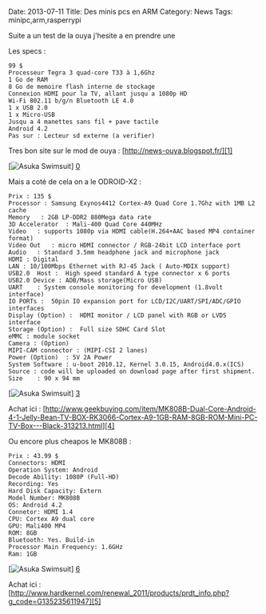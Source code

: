 Date: 2013-07-11
Title: Des minis pcs en ARM
Category: News
Tags: minipc,arm,rasperrypi

[0]: http://bussiere.github.io/RapidNews/static/images/ouya-hand.jpeg "Grande Version"
[1]: http://news-ouya.blogspot.fr/
[2]: http://www.hardkernel.com/renewal_2011/products/prdt_info.php?g_code=G135235611947 "Grande Version"
[3]: http://bussiere.github.io/RapidNews/static/images/ODROID-X2.jpg "Grande Version"
[4]: http://www.geekbuying.com/item/MK808B-Dual-Core-Android-4-1-Jelly-Bean-TV-BOX-RK3066-Cortex-A9-1GB-RAM-8GB-ROM-Mini-PC-TV-Box---Black-313213.html "Grande Version"
[5]: http://www.hardkernel.com/renewal_2011/products/prdt_info.php?g_code=G135235611947
[6]: http://bussiere.github.io/RapidNews/static/images/MK808B.jpg "Grande Version"
Suite a un test de la ouya j'hesite a en prendre une

Les specs :


	99 $
	Processeur Tegra 3 quad-core T33 à 1,6Ghz
	1 Go de RAM
	8 Go de memoire flash interne de stockage
	Connexion HDMI pour la TV, allant jusqu a 1080p HD
	Wi-Fi 802.11 b/g/n Bluetooth LE 4.0
	1 x USB 2.0
	1 x Micro-USB
	Jusqu a 4 manettes sans fil + pave tactile
	Android 4.2
	Pas sur : Lecteur sd externe (a verifier)


Tres bon site sur le mod de ouya : [http://news-ouya.blogspot.fr/][1]


[![Asuka Swimsuit](http://bussiere.github.io/RapidNews/static/images/ouya-hand_thumb.jpg)] [0] 



Mais a coté de cela on a le ODROID-X2 :


	Prix : 135 $
	Processor :	Samsung Exynos4412 Cortex-A9 Quad Core 1.7Ghz with 1MB L2 cache
	Memory	 : 2GB LP-DDR2 880Mega data rate
	3D Accelerator	: Mali-400 Quad Core 440MHz
	Video	: supports 1080p via HDMI cable(H.264+AAC based MP4 container format)
	Video Out	: micro HDMI connector / RGB-24bit LCD interface port
	Audio	: Standard 3.5mm headphone jack and microphone jack
	HDMI : Digital
	LAN	: 10/100Mbps Ethernet with RJ-45 Jack ( Auto-MDIX support) 
	USB2.0  Host : 	High speed standard A type connector x 6 ports
	USB2.0 Device :	ADB/Mass storage(Micro USB)
	UART	: System console monitoring for development (1.8volt interface)
	IO PORTs :	50pin IO expansion port for LCD/I2C/UART/SPI/ADC/GPIO interfaces
	Display (Option) :	HDMI monitor / LCD panel with RGB or LVDS interface
	Storage (Option) :	Full size SDHC Card Slot
	eMMC : module socket
	Camera : (Option)	
	MIPI-CAM connector : (MIPI-CSI 2 lanes)
	Power (Option)	: 5V 2A Power
	System Software	: u-boot 2010.12, Kernel 3.0.15, Android4.0.x(ICS)
	Source : code will be uploaded on download page after first shipment.
	Size 	: 90 x 94 mm 


[![Asuka Swimsuit](http://bussiere.github.io/RapidNews/static/images/ODROID-X2.jpg)] [3] 


Achat ici : [http://www.geekbuying.com/item/MK808B-Dual-Core-Android-4-1-Jelly-Bean-TV-BOX-RK3066-Cortex-A9-1GB-RAM-8GB-ROM-Mini-PC-TV-Box---Black-313213.html][4]


Ou encore plus cheapos le MK808B :


	Prix : 43.99 $
	Connectors: HDMI
	Operation System: Android
	Decode Ability: 1080P (Full-HD)
	Recording: Yes
	Hard Disk Capacity: Extern 
	Model Number: MK808B
	OS: Android 4.2
	Connetor: HDMI 1.4
	CPU: Cortex A9 dual core
	GPU: Mali400 MP4
	ROM: 8GB
	Bluetooth: Yes. Build-in
	Processor Main Frequency: 1.6GHz
	Ram: 1GB


[![Asuka Swimsuit](http://bussiere.github.io/RapidNews/static/images/MK808B_thumb.jpg)] [6] 


Achat ici : [http://www.hardkernel.com/renewal_2011/products/prdt_info.php?g_code=G135235611947][5]
